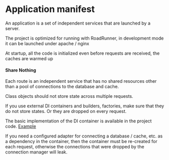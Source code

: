 Application manifest
===
An application is a set of independent services that are launched by a server.

The project is optimized for running with RoadRunner, in development mode it can be launched under apache / nginx

At startup, all the code is initialized even before requests are received, the caches are warmed up


#### Share Nothing #### 
Each route is an independent service that has no shared resources other than a pool of connections to the database and cache.

Class objects should not store state across multiple requests.

If you use external DI containers and builders, factories, make sure that they do not store states.
Or they are dropped on every request.

The basic implementation of the DI container is available in the project code.  [Example](add_service.md)

If you need a configured adapter for connecting a database / cache, etc. as a dependency in the container,
then the container must be re-created for each request, otherwise the connections that were dropped by the connection manager will leak.
